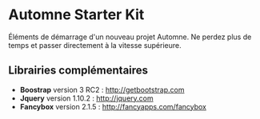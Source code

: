# Automne Starter Kit

Éléments de démarrage d'un nouveau projet Automne. Ne perdez plus de temps et passer directement à la vitesse supérieure.

## Librairies complémentaires

* **Boostrap** version 3 RC2 : http://getbootstrap.com
* **Jquery** version 1.10.2 : http://jquery.com
* **Fancybox** version 2.1.5 : http://fancyapps.com/fancybox



